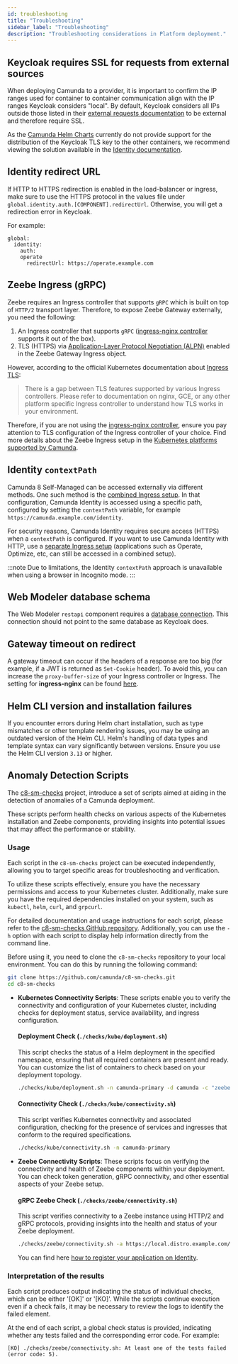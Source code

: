 ```yaml
---
id: troubleshooting
title: "Troubleshooting"
sidebar_label: "Troubleshooting"
description: "Troubleshooting considerations in Platform deployment."
---
```


## Keycloak requires SSL for requests from external sources

When deploying Camunda to a provider, it is important to confirm the IP ranges used
for container to container communication align with the IP ranges Keycloak considers "local". By default, Keycloak considers all IPs outside those listed in their
[external requests documentation](https://www.keycloak.org/docs/latest/server_admin/#_ssl_modes)
to be external and therefore require SSL.

As the [Camunda Helm Charts](https://github.com/camunda/camunda-platform-helm) currently do
not provide support for the distribution of the Keycloak TLS key to the other containers, we recommend viewing the solution available in the
[Identity documentation](/docs/self-managed/identity/troubleshooting/troubleshoot-identity.md#solution-2-identity-making-requests-from-an-external-ip-address).

## Identity redirect URL

If HTTP to HTTPS redirection is enabled in the load-balancer or ingress, make sure to use the HTTPS
protocol in the values file under `global.identity.auth.[COMPONENT].redirectUrl`.
Otherwise, you will get a redirection error in Keycloak.

For example:

```
global:
  identity:
    auth:
    operate
      redirectUrl: https://operate.example.com
```

## Zeebe Ingress (gRPC)

Zeebe requires an Ingress controller that supports `gRPC` which is built on top of `HTTP/2` transport layer. Therefore, to expose Zeebe Gateway externally, you need the following:

1. An Ingress controller that supports `gRPC` ([ingress-nginx controller](https://github.com/kubernetes/ingress-nginx) supports it out of the box).
2. TLS (HTTPS) via [Application-Layer Protocol Negotiation (ALPN)](https://www.rfc-editor.org/rfc/rfc7301.html) enabled in the Zeebe Gateway Ingress object.

However, according to the official Kubernetes documentation about [Ingress TLS](https://kubernetes.io/docs/concepts/services-networking/ingress/#tls):

> There is a gap between TLS features supported by various Ingress controllers. Please refer to documentation on nginx, GCE, or any other platform specific Ingress controller to understand how TLS works in your environment.

Therefore, if you are not using the [ingress-nginx controller](https://github.com/kubernetes/ingress-nginx), ensure you pay attention to TLS configuration of the Ingress controller of your choice. Find more details about the Zeebe Ingress setup in the [Kubernetes platforms supported by Camunda](/self-managed/setup/install.md).

## Identity `contextPath`

Camunda 8 Self-Managed can be accessed externally via different methods. One such method is the [combined Ingress setup](self-managed/setup/guides/ingress-setup.md#combined-ingress-setup). In that configuration, Camunda Identity is accessed using a specific path, configured by setting the `contextPath` variable, for example `https://camunda.example.com/identity`.

For security reasons, Camunda Identity requires secure access (HTTPS) when a `contextPath` is configured. If you want to use Camunda Identity with HTTP, use a [separate Ingress setup](self-managed/setup/guides/ingress-setup.md#separated-ingress-setup) (applications such as Operate, Optimize, etc, can still be accessed in a combined setup).

:::note
Due to limitations, the Identity `contextPath` approach is unavailable when using a browser in Incognito mode.
:::

## Web Modeler database schema

The Web Modeler `restapi` component requires a [database connection](/self-managed/modeler/web-modeler/configuration/configuration.md#database). This connection should not point to the same database as Keycloak does.

## Gateway timeout on redirect

A gateway timeout can occur if the headers of a response are too big (for example, if a JWT is returned as `Set-Cookie` header). To avoid this, you can increase the `proxy-buffer-size` of your Ingress controller or Ingress. The setting for **ingress-nginx** can be found [here](https://github.com/kubernetes/ingress-nginx/blob/main/docs/user-guide/nginx-configuration/annotations.md#proxy-buffer-size).

## Helm CLI version and installation failures

If you encounter errors during Helm chart installation, such as type mismatches or other template rendering issues, you may be using an outdated version of the Helm CLI. Helm's handling of data types and template syntax can vary significantly between versions. Ensure you use the Helm CLI version `3.13` or higher.

## Anomaly Detection Scripts

The [c8-sm-checks](https://github.com/camunda/c8-sm-checks) project, introduce a set of scripts aimed at aiding in the detection of anomalies of a Camunda deployment.

These scripts perform health checks on various aspects of the Kubernetes installation and Zeebe components, providing insights into potential issues that may affect the performance or stability.

### Usage

Each script in the `c8-sm-checks` project can be executed independently, allowing you to target specific areas for troubleshooting and verification.

To utilize these scripts effectively, ensure you have the necessary permissions and access to your Kubernetes cluster. Additionally, make sure you have the required dependencies installed on your system, such as `kubectl`, `helm`, `curl`, and `grpcurl`.

For detailed documentation and usage instructions for each script, please refer to the [c8-sm-checks GitHub repository](https://github.com/camunda/c8-sm-checks).
Additionally, you can use the `-h` option with each script to display help information directly from the command line.

Before using it, you need to clone the `c8-sm-checks` repository to your local environment.
You can do this by running the following command:

```bash
git clone https://github.com/camunda/c8-sm-checks.git
cd c8-sm-checks
```

- **Kubernetes Connectivity Scripts**: These scripts enable you to verify the connectivity and configuration of your Kubernetes cluster, including checks for deployment status, service availability, and ingress configuration.

    #### Deployment Check (`./checks/kube/deployment.sh`)
    
    This script checks the status of a Helm deployment in the specified namespace, ensuring that all required containers are present and ready. You can customize the list of containers to check based on your deployment topology.
    
    ```bash
    ./checks/kube/deployment.sh -n camunda-primary -d camunda -c "zeebe,zeebe-gateway,web-modeler"
    ```

    #### Connectivity Check (`./checks/kube/connectivity.sh`)
    
    This script verifies Kubernetes connectivity and associated configuration, checking for the presence of services and ingresses that conform to the required specifications.
    
    ```bash
    ./checks/kube/connectivity.sh -n camunda-primary
    ```

- **Zeebe Connectivity Scripts**: These scripts focus on verifying the connectivity and health of Zeebe components within your deployment. You can check token generation, gRPC connectivity, and other essential aspects of your Zeebe setup.

    #### gRPC Zeebe Check (`./checks/zeebe/connectivity.sh`)
    
    This script verifies connectivity to a Zeebe instance using HTTP/2 and gRPC protocols, providing insights into the health and status of your Zeebe deployment.
    
    ```bash
    ./checks/zeebe/connectivity.sh -a https://local.distro.example.com/auth/realms/camunda-platform/protocol/openid-connect/token -i myclientid -s 0Rn28VrQxGNxowrCWe6wbujwFghO4990 -u zeebe.distro.example.com -H zeebe.local.distro.example.com:443
    ```

    You can find here [how to register your application on Identity](https://github.com/camunda-community-hub/camunda-8-examples/blob/main/payment-example-process-application/kube/README.md#4-generating-an-m2m-token-for-our-application).

### Interpretation of the results

Each script produces output indicating the status of individual checks, which can be either '[OK]' or '[KO]'.
While the scripts continue execution even if a check fails, it may be necessary to review the logs to identify the failed element.

At the end of each script, a global check status is provided, indicating whether any tests failed and the corresponding error code. For example:

```
[KO] ./checks/zeebe/connectivity.sh: At least one of the tests failed (error code: 5).
```
